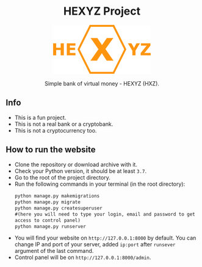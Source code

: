 <h1 align="center">HEXYZ Project</h1>

<p align="center">
	<img src="static/images/logo.png" alt="HEXYZ Project logo">
</p>

<p align="center">Simple bank of virtual money - HEXYZ (HXZ).</p>

## Info
- This is a fun project.
- This is not a real bank or a cryptobank.
- This is not a cryptocurrency too.

## How to run the website
- Clone the repository or download archive with it.
- Check your Python version, it should be at least `3.7`.
- Go to the root of the project directory.
- Run the following commands in your terminal (in the root directory):
  ```
  python manage.py makemigrations
  python manage.py migrate
  python manage.py createsuperuser
  #(here you will need to type your login, email and password to get access to control panel)
  python manage.py runserver
  ```
- You will find your website on `http://127.0.0.1:8000` by default. You can change IP and port of your server, added `ip:port` after `runsever` argument of the last command.
- Control panel will be on `http://127.0.0.1:8000/admin`.
